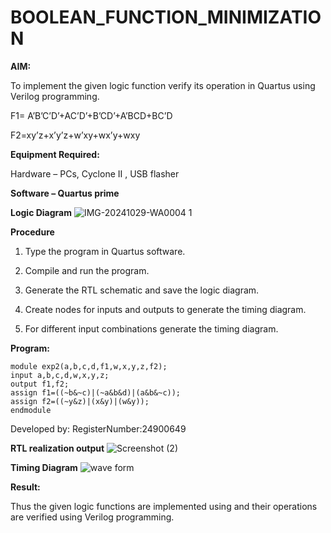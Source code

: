 # BOOLEAN_FUNCTION_MINIMIZATION

**AIM:**

To implement the given logic function verify its operation in Quartus using Verilog programming.

F1= A’B’C’D’+AC’D’+B’CD’+A’BCD+BC’D 

F2=xy’z+x’y’z+w’xy+wx’y+wxy

**Equipment Required:**

Hardware – PCs, Cyclone II , USB flasher

**Software – Quartus prime**


**Logic Diagram**
![IMG-20241029-WA0004 1](https://github.com/user-attachments/assets/54db04b9-202e-455d-bb82-a3207ce5bb26)


**Procedure**

1.	Type the program in Quartus software.

2.	Compile and run the program.

3.	Generate the RTL schematic and save the logic diagram.

4.	Create nodes for inputs and outputs to generate the timing diagram.

5.	For different input combinations generate the timing diagram.


**Program:**
```
module exp2(a,b,c,d,f1,w,x,y,z,f2);
input a,b,c,d,w,x,y,z;
output f1,f2;
assign f1=((~b&~c)|(~a&b&d)|(a&b&~c));
assign f2=((~y&z)|(x&y)|(w&y));
endmodule
```

Developed by: RegisterNumber:24900649


**RTL realization output**
![Screenshot (2)](https://github.com/user-attachments/assets/1d553408-1b94-4cbe-b62c-4914a80bf226)


**Timing Diagram**
![wave form](https://github.com/user-attachments/assets/6aa65c40-2361-4cba-92e0-58feb36e62e9)


**Result:**

Thus the given logic functions are implemented using and their operations are verified using Verilog programming.

